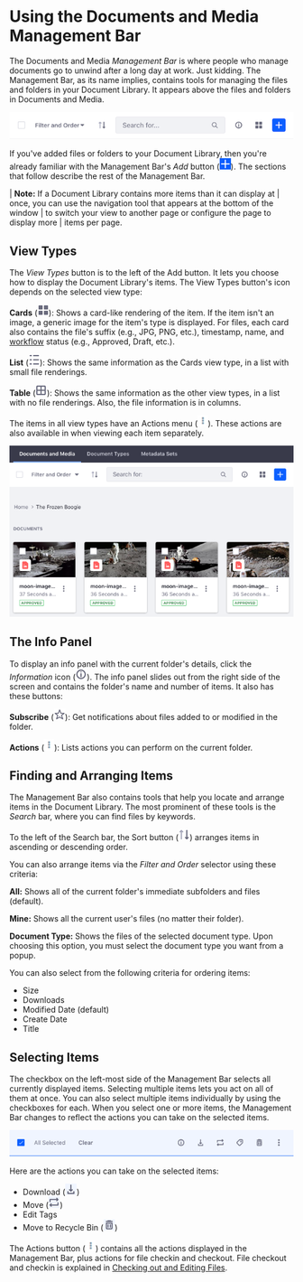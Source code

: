 # Using the Documents and Media Management Bar [](id=using-the-documents-and-media-management-bar)

The Documents and Media *Management Bar* is where people who manage documents 
go to unwind after a long day at work. Just kidding. The Management Bar, as its 
name implies, contains tools for managing the files and folders in your 
Document Library. It appears above the files and folders in Documents and Media. 

![Figure 1: The Management Bar is a great place to hang out if you're managing documents.](../../../../images/dm-management-bar.png)

If you've added files or folders to your Document Library, then you're already 
familiar with the Management Bar's *Add* button 
(![Add](../../../../images/icon-add.png)). The sections that follow describe the 
rest of the Management Bar. 

| **Note:** If a Document Library contains more items than it can display at 
| once, you can use the navigation tool that appears at the bottom of the window 
| to switch your view to another page or configure the page to display more 
| items per page. 

## View Types [](id=view-types)

The *View Types* button is to the left of the Add button. It lets you choose how 
to display the Document Library's items. The View Types button's icon depends on 
the selected view type: 

**Cards** (![Cards](../../../../images/icon-view-type-cards.png)): Shows a 
card-like rendering of the item. If the item isn't an image, a generic image for 
the item's type is displayed. For files, each card also contains the file's 
suffix (e.g., JPG, PNG, etc.), timestamp, name, and 
[workflow](/discover/portal/-/knowledge_base/7-2/workflow) 
status (e.g., Approved, Draft, etc.). 

**List** (![List](../../../../images/icon-view-type-list.png)): Shows the same 
information as the Cards view type, in a list with small file renderings. 

**Table** (![Table](../../../../images/icon-view-type-table.png)): Shows the 
same information as the other view types, in a list with no file renderings. 
Also, the file information is in columns. 

The items in all view types have an Actions menu 
(![Actions](../../../../images/icon-actions.png)). These actions are also
available in when viewing each item separately. 

![Figure 2: The Cards View type shows items in large card-like renderings.](../../../../images/dm-images-in-admin.png)

## The Info Panel [](id=the-info-panel)

To display an info panel with the current folder's details, click the 
*Information* icon
(![**i**](../../../../images/icon-information-dm.png)). The info panel slides 
out from the right side of the screen and contains the folder's name and number 
of items. It also has these buttons: 

**Subscribe** (![Subscribe](../../../../images/icon-star.png)): Get 
notifications about files added to or modified in the folder. 

**Actions** (![Actions](../../../../images/icon-actions.png)): Lists actions you 
can perform on the current folder. 

## Finding and Arranging Items [](id=finding-and-arranging-items)

The Management Bar also contains tools that help you locate and arrange items in 
the Document Library. The most prominent of these tools is the *Search* bar, 
where you can find files by keywords. 

To the left of the Search bar, the Sort button 
(![Sort](../../../../images/icon-sort.png)) arranges items in ascending 
or descending order. 

You can also arrange items via the *Filter and Order* selector using these
criteria: 

**All:** Shows all of the current folder's immediate subfolders and files 
(default).

**Mine:** Shows all the current user's files (no matter their folder).

**Document Type:** Shows the files of the selected document type. Upon choosing 
this option, you must select the document type you want from a popup. 

You can also select from the following criteria for ordering items: 

-   Size
-   Downloads
-   Modified Date (default)
-   Create Date
-   Title

## Selecting Items [](id=selecting-items)

The checkbox on the left-most side of the Management Bar selects all currently 
displayed items. Selecting multiple items lets you act on all of them at once. 
You can also select multiple items individually by using the checkboxes for 
each. When you select one or more items, the Management Bar changes to reflect 
the actions you can take on the selected items. 

![Figure 3: With items selected, the Management Bar changes.](../../../../images/dm-management-bar-actions.png)

Here are the actions you can take on the selected items:

-   Download (![Download](../../../../images/icon-download.png))
-   Move (![Move](../../../../images/icon-move.png))
-   Edit Tags
-   Move to Recycle Bin (![Delete](../../../../images/icon-trash.png))

The Actions button 
(![Actions](../../../../images/icon-actions.png)) 
contains all the actions displayed in the Management Bar, plus actions for file 
checkin and checkout. File checkout and checkin is explained in 
[Checking out and Editing Files](/discover/portal/-/knowledge_base/7-2/checking-out-and-editing-files). 

